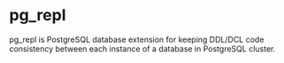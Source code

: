 # pg_repl
pg_repl is PostgreSQL database extension for keeping DDL/DCL code consistency between each instance of a database in PostgreSQL cluster.
